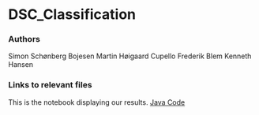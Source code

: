 # DSC_Classification

### Authors

Simon Schønberg Bojesen
Martin Høigaard Cupello
Frederik Blem
Kenneth Hansen

### Links to relevant files

This is the notebook displaying our results.
[Java Code](/Notebooks/Classification.ipynb)
